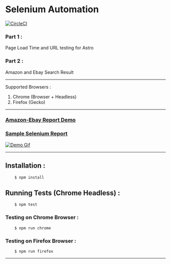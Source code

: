 # Selenium Automation

[![CircleCI](https://circleci.com/gh/Kritig02/selenium-automation.svg?style=svg)](https://circleci.com/gh/Kritig02/selenium-automation)

### Part 1 :
Page Load Time and URL testing for Astro

### Part 2 :
Amazon and Ebay Search Result

*******

Supported Browsers : 
1. Chrome (Browser + Headless)
2. Firefox (Gecko)

***********

### [Amazon-Ebay Report Demo](https://s3-ap-southeast-1.amazonaws.com/kriti-automation/amazonEbayResult_1534263536.406.html)


###  [Sample Selenium Report](https://s3-ap-southeast-1.amazonaws.com/kriti-automation/report1534353050135.html)

[![Demo Gif](https://raw.githubusercontent.com/Kritig02/selenium-automation/master/Selenium_KritiGupta.gif)](https://raw.githubusercontent.com/Kritig02/selenium-automation/master/Selenium_KritiGupta.gif)

************

## Installation : 

```
    $ npm install
```

## Running Tests (Chrome Headless) : 

```
    $ npm test
```

### Testing on Chrome Browser : 

```
    $ npm run chrome
```

### Testing on Firefox Browser : 

```
    $ npm run firefox
```



********************